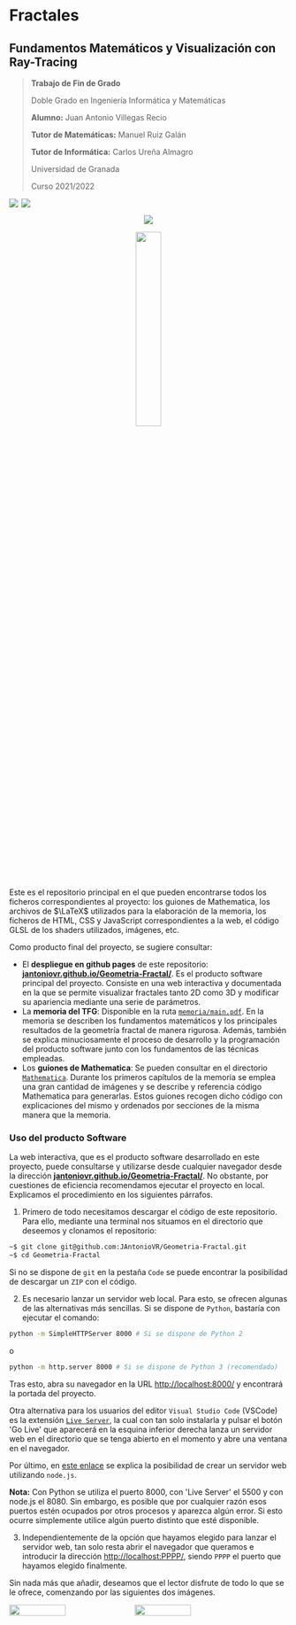 # Fractales
## Fundamentos Matemáticos y Visualización con Ray-Tracing


> **Trabajo de Fin de Grado**
> 
> Doble Grado en Ingeniería Informática y Matemáticas
> 
> **Alumno:** Juan Antonio Villegas Recio
> 
> **Tutor de Matemáticas:** Manuel Ruiz Galán
> 
> **Tutor de Informática:** Carlos Ureña Almagro
> 
> Universidad de Granada
> 
> Curso 2021/2022

<div style="display: flex;">
  
<img align="left" src="https://img.shields.io/github/workflow/status/JAntonioVR/Geometria-Fractal/pages%20build%20and%20deployment?label=WEB&style=for-the-badge">

<img align="right" src="https://img.shields.io/github/license/JAntonioVR/Geometria-Fractal?style=for-the-badge">
    
</div>


<p align="center">
<img src="https://img.shields.io/github/workflow/status/JAntonioVR/Geometria-Fractal/Build%20LaTeX%20document?label=PDF&style=for-the-badge">
</p>

<p align="center">
<img src="./static/img/logo.png" style="width:30%;">
</p>

Este es el repositorio principal en el que pueden encontrarse todos los ficheros correspondientes al proyecto: los guiones de Mathematica, los archivos de $\LaTeX$ utilizados para la elaboración de la memoria, los ficheros de HTML, CSS y JavaScript correspondientes a la web, el código GLSL de los shaders utilizados, imágenes, etc.

Como producto final del proyecto, se sugiere consultar:

* El **despliegue en github pages** de este repositorio: **[jantoniovr.github.io/Geometria-Fractal/](https://jantoniovr.github.io/Geometria-Fractal/)**. Es el producto software principal del proyecto. Consiste en una web interactiva y documentada en la que se permite visualizar fractales tanto 2D como 3D y modificar su apariencia mediante una serie de parámetros.
* La **memoria del TFG**: Disponible en la ruta [`memoria/main.pdf`](./memoria/main.pdf). En la memoria se describen los fundamentos matemáticos y los principales resultados de la geometría fractal de manera rigurosa. Además, también se explica minuciosamente el proceso de desarrollo y la programación del producto software junto con los fundamentos de las técnicas empleadas.
* Los **guiones de Mathematica**: Se pueden consultar en el directorio [`Mathematica`](./Mathematica). Durante los primeros capítulos de la memoria se emplea una gran cantidad de imágenes y se describe y referencia código Mathematica para generarlas. Estos guiones recogen dicho código con explicaciones del mismo y ordenados por secciones de la misma manera que la memoria.

### Uso del producto Software

La web interactiva, que es el producto software desarrollado en este proyecto, puede consultarse y utilizarse desde cualquier navegador desde la dirección **[jantoniovr.github.io/Geometria-Fractal/](https://jantoniovr.github.io/Geometria-Fractal/)**. No obstante, por cuestiones de eficiencia recomendamos ejecutar el proyecto en local. Explicamos el procedimiento en los siguientes párrafos.

1. Primero de todo necesitamos descargar el código de este repositorio. Para ello, mediante una terminal nos situamos en el directorio que deseemos y clonamos el repositorio:

```bash
~$ git clone git@github.com:JAntonioVR/Geometria-Fractal.git
~$ cd Geometria-Fractal
```
Si no se dispone de `git` en la pestaña `Code` se puede encontrar la posibilidad de descargar un `ZIP` con el código.

2. Es necesario lanzar un servidor web local. Para esto, se ofrecen algunas de las alternativas más sencillas. Si se dispone de `Python`, bastaría con ejecutar el comando:

```bash
python -m SimpleHTTPServer 8000 # Si se dispone de Python 2
```
o

```bash
python -m http.server 8000 # Si se dispone de Python 3 (recomendado)
```

Tras esto, abra su navegador en la URL [http://localhost:8000/](http://localhost:8000/) y encontrará la portada del proyecto.

Otra alternativa para los usuarios del editor `Visual Studio Code` (VSCode) es la extensión [`Live Server`](https://marketplace.visualstudio.com/items?itemName=ritwickdey.LiveServer), la cual con tan solo instalarla y pulsar el botón 'Go Live' que aparecerá en la esquina inferior derecha lanza un servidor web en el directorio que se tenga abierto en el momento y abre una ventana en el navegador.

Por último, en [este enlace](https://nodejs.org/en/knowledge/HTTP/servers/how-to-create-a-HTTP-server/) se explica la posibilidad de crear un servidor web utilizando `node.js`.

**Nota:** Con Python se utiliza el puerto 8000, con 'Live Server' el 5500 y con node.js el 8080. Sin embargo, es posible que por cualquier razón esos puertos estén ocupados por otros procesos y aparezca algún error. Si esto ocurre simplemente utilice algún puerto distinto que esté disponible.

3. Independientemente de la opción que hayamos elegido para lanzar el servidor web, tan solo resta abrir el navegador que queramos e introducir la dirección [http://localhost:PPPP/](http://localhost:8000/), siendo `PPPP` el puerto que hayamos elegido finalmente.

Sin nada más que añadir, deseamos que el lector disfrute de todo lo que se le ofrece, comenzando por las siguientes dos imágenes.

<div style="display: flex;">
<img src="./static/img/Julia-readme.png" style="width: 45%">

<img src="./static/img/julia2-readme.png" style="width: 45%">
</div>


























